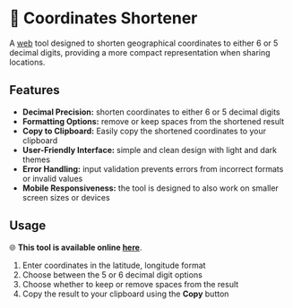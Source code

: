 # :round_pushpin: Coordinates Shortener

A [web](https://coordinates-shortener.vercel.app/) tool designed to shorten geographical coordinates to either 6 or 5 decimal digits, providing a more compact representation when sharing locations.

## Features

*   **Decimal Precision:** shorten coordinates to either 6 or 5 decimal digits
*   **Formatting Options:** remove or keep spaces from the shortened result
*   **Copy to Clipboard:** Easily copy the shortened coordinates to your clipboard
*   **User-Friendly Interface:** simple and clean design with light and dark themes
*   **Error Handling:** input validation prevents errors from incorrect formats or invalid values
*   **Mobile Responsiveness:** the tool is designed to also work on smaller screen sizes or devices

## Usage

:globe_with_meridians: **This tool is available online [here](https://coordinates-shortener.vercel.app/)**.

1.  Enter coordinates in the latitude, longitude format
2.  Choose between the 5 or 6 decimal digit options
3.  Choose whether to keep or remove spaces from the result
4.  Copy the result to your clipboard using the **Copy** button
